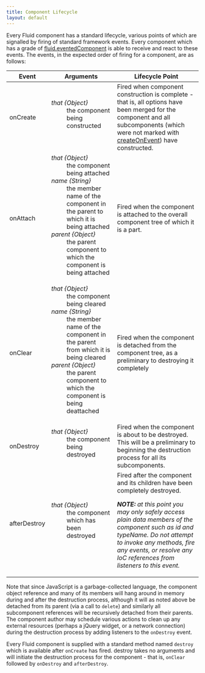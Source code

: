 ```yaml
---
title: Component Lifecycle
layout: default
---
```


Every Fluid component has a standard lifecycle, various points of which are signalled by firing of standard framework events. Every component which has a grade of [fluid.eventedComponent](ComponentGrades.md) is able to receive and react to these events. The events, in the expected order of firing for a component, are as follows:

<table>
    <thead>
        <tr>
            <th>Event</th>
            <th>Arguments</th>
            <th>Lifecycle Point</th>
        </tr>
    </thead>
    <tbody>
        <tr>
            <td>onCreate</td>
            <td>
                <dl>
                    <dt><dfn>that {Object}</dfn></dt>
                    <dd>the component being constructed</dd>
                </dl>
            </td>
            <td>
                Fired when component construction is complete - that is, all options have been merged for the component and all subcomponents (which were not marked with <a href="tutorial-gettingStartedWithInfusion/Subcomponents.md">createOnEvent</a>) have constructed.
            </td>
        </tr>
        <tr>
            <td>onAttach</td>
            <td>
                <dl>
                    <dt><dfn>that {Object}</dfn></dt>
                    <dd>the component being attached</dd>
                    <dt><dfn>name {String}</dfn></dt>
                    <dd>the member name of the component in the parent to which it is being attached</dd>
                    <dt><dfn>parent {Object}</dfn></dt>
                    <dd>the parent component to which the component is being attached</dd>
                </dl>
            </td>
            <td>
                Fired when the component is attached to the overall component tree of which it is a part.
            </td>
        </tr>
        <tr>
            <td>onClear</td>
            <td>
                <dl>
                    <dt><dfn>that {Object}</dfn></dt>
                    <dd>the component being cleared</dd>
                    <dt><dfn>name {String}</dfn></dt>
                    <dd>the member name of the component in the parent from which it is being cleared</dd>
                    <dt><dfn>parent {Object}</dfn></dt>
                    <dd>the parent component to which the component is being deattached</dd>
                </dl>
            </td>
            <td>
               Fired when the component is detached from the component tree, as a preliminary to destroying it completely
            </td>
        </tr>
        <tr>
            <td>onDestroy</td>
            <td>
                <dl>
                    <dt><dfn>that {Object}</dfn></dt>
                    <dd>the component being destroyed</dd>
                </dl>
            </td>
            <td>
                Fired when the component is about to be destroyed. This will be a preliminary to beginning the destruction process for all its subcomponents.
            </td>
        </tr>
        <tr>
            <td>afterDestroy</td>
            <td>
            <dl>
                <dt><dfn>that {Object}</dfn></dt>
                <dd>the component which has been destroyed</dd>
            </dl>
            </td>
            <td>
                Fired after the component and its children have been completely destroyed. 
                <p>
                    <em><strong>NOTE:</strong> at this point you may only safely access plain data members of the component such as id and typeName. Do not attempt to invoke any methods, fire any events, or resolve any IoC references from listeners to this event.</em>
                </p>
            </td>
        </tr>
    </tbody>
</table>

Note that since JavaScript is a garbage-collected language, the component object reference and many of its members will hang around in memory during and after the destruction process, although it will as noted above be detached from its parent (via a call to `delete`) and similarly all subcomponent references will be recursively detached from their parents. The component author may schedule various actions to clean up any external resources (perhaps a jQuery widget, or a network connection) during the destruction process by adding listeners to the `onDestroy` event.

Every Fluid component is supplied with a standard method named `destroy` which is available after `onCreate` has fired. destroy takes no arguments and will initiate the destruction process for the component - that is, `onClear` followed by `onDestroy` and `afterDestroy`.
